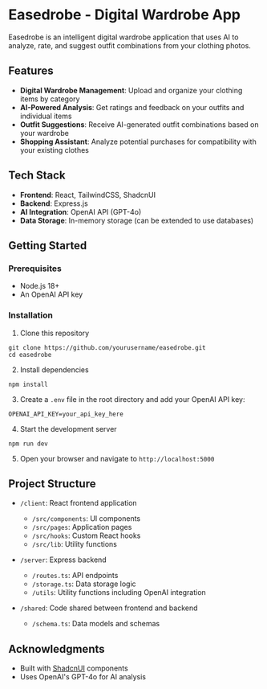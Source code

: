 # Easedrobe - Digital Wardrobe App

Easedrobe is an intelligent digital wardrobe application that uses AI to analyze, rate, and suggest outfit combinations from your clothing photos.

## Features

- **Digital Wardrobe Management**: Upload and organize your clothing items by category
- **AI-Powered Analysis**: Get ratings and feedback on your outfits and individual items
- **Outfit Suggestions**: Receive AI-generated outfit combinations based on your wardrobe
- **Shopping Assistant**: Analyze potential purchases for compatibility with your existing clothes

## Tech Stack

- **Frontend**: React, TailwindCSS, ShadcnUI
- **Backend**: Express.js
- **AI Integration**: OpenAI API (GPT-4o)
- **Data Storage**: In-memory storage (can be extended to use databases)

## Getting Started

### Prerequisites

- Node.js 18+
- An OpenAI API key

### Installation

1. Clone this repository
```
git clone https://github.com/yourusername/easedrobe.git
cd easedrobe
```

2. Install dependencies
```
npm install
```

3. Create a `.env` file in the root directory and add your OpenAI API key:
```
OPENAI_API_KEY=your_api_key_here
```

4. Start the development server
```
npm run dev
```

5. Open your browser and navigate to `http://localhost:5000`

## Project Structure

- `/client`: React frontend application
  - `/src/components`: UI components
  - `/src/pages`: Application pages
  - `/src/hooks`: Custom React hooks
  - `/src/lib`: Utility functions

- `/server`: Express backend
  - `/routes.ts`: API endpoints
  - `/storage.ts`: Data storage logic
  - `/utils`: Utility functions including OpenAI integration

- `/shared`: Code shared between frontend and backend
  - `/schema.ts`: Data models and schemas

## Acknowledgments

- Built with [ShadcnUI](https://ui.shadcn.com/) components
- Uses OpenAI's GPT-4o for AI analysis